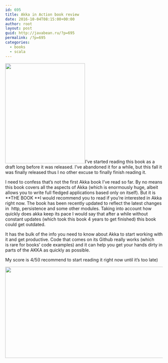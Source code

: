 ```yaml
---
id: 695
title: Akka in Action book review
date: 2016-10-04T08:15:00+00:00
author: root
layout: post
guid: http://javabean.ru/?p=695
permalink: /?p=695
categories:
  - books
  - scala
---
```

<img class="alignleft size-medium" src="https://images.manning.com/255/340/resize/book/0/446f79b-bc76-4f03-b638-2bbebf02f406/Roestenburg-AkkainA.png" alt="" width="255" height="320" />I&#8217;ve started reading this book as a draft long before it was released. I&#8217;ve abandoned it for a while, but this fall it was finally released thus I no other excuse to finally finish reading it.

I need to confess that&#8217;s not the first Akka book I&#8217;ve read so far. By no means this book covers all the aspects of Akka (which is enormously huge, albeit allows you to write full fledged applications based only on itself). But it is **THE BOOK **I would recommend you to read if you&#8217;re interested in Akka right now. The book has been recently updated to reflect the latest changes in  http, persistence and some other modules. Taking into account how quickly does akka keep its pace I would say that after a while without constant updates (which took this book 4 years to get finished) this book could get outdated.

It has the bulk of the info you need to know about Akka to start working with it and get productive. Code that comes on its Github really works (which is rare for books&#8217; code examples) and it can help you get your hands dirty in parts of the AKKA as quickly as possible.

My score is 4/5(I recommend to start reading it right now until it&#8217;s too late)

<img class="aligncenter size-medium" src="http://www.clipartbest.com/cliparts/RTd/gye/RTdgyey8c.jpeg" alt="" width="1530" height="292" />

&nbsp;

&nbsp;